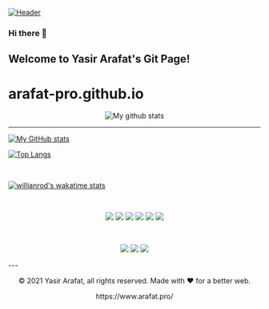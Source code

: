 [![Header](https://user-images.githubusercontent.com/3014435/141130174-6c17675c-5487-4219-b533-145b8949d3e4.jpg "Welcome to Yasir Arafat's Git Profile Landing Page!")](https://www.arafat.pro/)
<br/>

### Hi there 👋
## Welcome to Yasir Arafat's Git Page!
# arafat-pro.github.io
<p align="center">
<img align="center" src="https://github-readme-streak-stats.herokuapp.com?user=arafat-pro&theme=vue&hide_border=true&date_format=M%20j%5B%2C%20Y%5D" alt="My github stats" />
</p>

<hr/>

[![My GitHub stats](https://github-readme-stats.vercel.app/api?username=arafat-pro&theme=vue&&show_icons=true)](https://github.com/arafat-pro)

[![Top Langs](https://github-readme-stats.vercel.app/api/top-langs/?username=arafat-pro&langs_count=10&theme=vue)](https://github.com/arafat-pro/)

<br/>

[![willianrod's wakatime stats](https://github-readme-stats.vercel.app/api/wakatime?username=arafat_pro)](https://wakatime.com/@arafat_pro)

<br/>


<p align="center">
  <img src="https://img.shields.io/badge/C%23-239120?style=for-the-badge&logo=c-sharp&logoColor=white" />
  <img src="https://img.shields.io/badge/.NET-512BD4?style=for-the-badge&logo=dotnet&logoColor=white" />
  <img src="https://img.shields.io/badge/Visual_Studio-5C2D91?style=for-the-badge&logo=visual%20studio&logoColor=white" />  
  <img src="https://img.shields.io/badge/Angular-DD0031?style=for-the-badge&logo=angular&logoColor=white" />
  <img src="https://img.shields.io/badge/Bootstrap-563D7C?style=for-the-badge&logo=bootstrap&logoColor=white" />  
  <img src="https://img.shields.io/badge/Windows-0078D6?style=for-the-badge&logo=windows&logoColor=white" />
</p>

<br/>
<p align="center">
<a href="https://www.linkedin.com/in/arafat-pro/"><img src="https://img.icons8.com/color/96/000000/linkedin.png"/></a> <a href="https://stackoverflow.com/cv/arafat.pro"><img src="https://img.icons8.com/color/96/000000/stackoverflow.png"/></a> <a href="mailto:yasirarafat.net@gmail.com"><img src="https://img.icons8.com/fluency/96/000000/send-mass-email.png"/></a>
</p>
---
<p align="center"> © 2021 Yasir Arafat, all rights reserved. Made with ❤️ for a better web. </p>
<p align="center">
https://www.arafat.pro/
</p>
